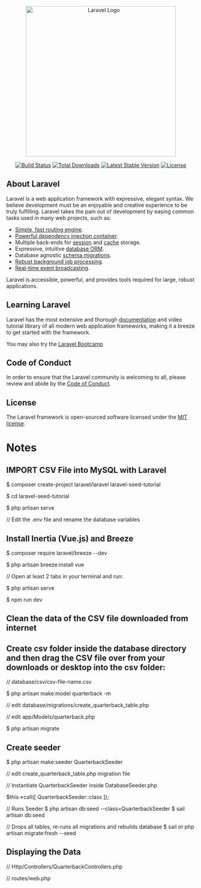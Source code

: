 <p align="center"><a href="https://laravel.com" target="_blank"><img src="https://raw.githubusercontent.com/laravel/art/master/logo-lockup/5%20SVG/2%20CMYK/1%20Full%20Color/laravel-logolockup-cmyk-red.svg" width="400" alt="Laravel Logo"></a></p>

<p align="center">
<a href="https://github.com/laravel/framework/actions"><img src="https://github.com/laravel/framework/workflows/tests/badge.svg" alt="Build Status"></a>
<a href="https://packagist.org/packages/laravel/framework"><img src="https://img.shields.io/packagist/dt/laravel/framework" alt="Total Downloads"></a>
<a href="https://packagist.org/packages/laravel/framework"><img src="https://img.shields.io/packagist/v/laravel/framework" alt="Latest Stable Version"></a>
<a href="https://packagist.org/packages/laravel/framework"><img src="https://img.shields.io/packagist/l/laravel/framework" alt="License"></a>
</p>

## About Laravel

Laravel is a web application framework with expressive, elegant syntax. We believe development must be an enjoyable and creative experience to be truly fulfilling. Laravel takes the pain out of development by easing common tasks used in many web projects, such as:

- [Simple, fast routing engine](https://laravel.com/docs/routing).
- [Powerful dependency injection container](https://laravel.com/docs/container).
- Multiple back-ends for [session](https://laravel.com/docs/session) and [cache](https://laravel.com/docs/cache) storage.
- Expressive, intuitive [database ORM](https://laravel.com/docs/eloquent).
- Database agnostic [schema migrations](https://laravel.com/docs/migrations).
- [Robust background job processing](https://laravel.com/docs/queues).
- [Real-time event broadcasting](https://laravel.com/docs/broadcasting).

Laravel is accessible, powerful, and provides tools required for large, robust applications.

## Learning Laravel

Laravel has the most extensive and thorough [documentation](https://laravel.com/docs) and video tutorial library of all modern web application frameworks, making it a breeze to get started with the framework.

You may also try the [Laravel Bootcamp](https://bootcamp.laravel.com)

## Code of Conduct

In order to ensure that the Laravel community is welcoming to all, please review and abide by the [Code of Conduct](https://laravel.com/docs/contributions#code-of-conduct).

## License

The Laravel framework is open-sourced software licensed under the [MIT license](https://opensource.org/licenses/MIT).

# Notes

## IMPORT CSV File into MySQL with Laravel

$ composer create-project laravel/laravel laravel-seed-tutorial

$ cd laravel-seed-tutorial
 
$ php artisan serve

// Edit the .env file and rename the database variables 

## Install Inertia (Vue.js) and Breeze

$ composer require laravel/breeze --dev
 
$ php artisan breeze:install vue

// Open at least 2 tabs in your terminal and run:

$ php artisan serve 

$ npm run dev

## Clean the data of the CSV file downloaded from internet

## Create csv folder inside the database directory and then drag the CSV file over from your downloads or desktop into the csv folder:

// database/csv/csv-file-name.csv 

$ php artisan make:model quarterback -m 

// edit database/migrations/create_quarterback_table.php 

// edit app/Models/quarterback.php 

$ php artisan migrate 

## Create seeder

$ php artisan make:seeder QuarterbackSeeder

// edit create_quarterback_table.php migration file

// Instantiate QuarterbackSeeder inside DatabaseSeeder.php 

 $this->call([
            QuarterbackSeeder::class 
        ]);


// Runs Seeder
$ php artisan db:seed --class=QuarterbackSeeder
$ sail artisan db:seed

// Drops all tables, re-runs all migrations and rebuilds database 
$ sail or php artisan migrate:fresh --seed


## Displaying the Data

// Http/Controllers/QuarterbackControllers.php

// routes/web.php
